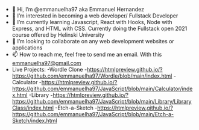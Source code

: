 - 👋 Hi, I’m @emmanuelha97 aka Emmanuel Hernandez
- 👀 I’m interested in becoming a web developer/ Fullstack Developer
- 🌱 I’m currently learning Javascript, React with Hooks, Node with Express, and HTML with CSS. Currently doing the Fullstack open 2021 course offered by Helinski University
- 💞️ I’m looking to collaborate on any web development websites or applications
- 📫 How to reach me, feel free to send me an email. With this emmanuelha97@gmail.com
- Live Projects:
-Wordle Clone
  -https://htmlpreview.github.io/?https://github.com/emmanuelha97/Wordle/blob/main/index.html
-Calculator
  -https://htmlpreview.github.io/?https://github.com/emmanuelha97/JavaScript/blob/main/Calculator/index.html
-Library
  -https://htmlpreview.github.io/?https://github.com/emmanuelha97/JavaScript/blob/main/Library/LibraryClass/index.html
-Etch-a-Sketch
  -https://htmlpreview.github.io/?https://github.com/emmanuelha97/JavaScript/blob/main/Etch-a-Sketch/index.html

